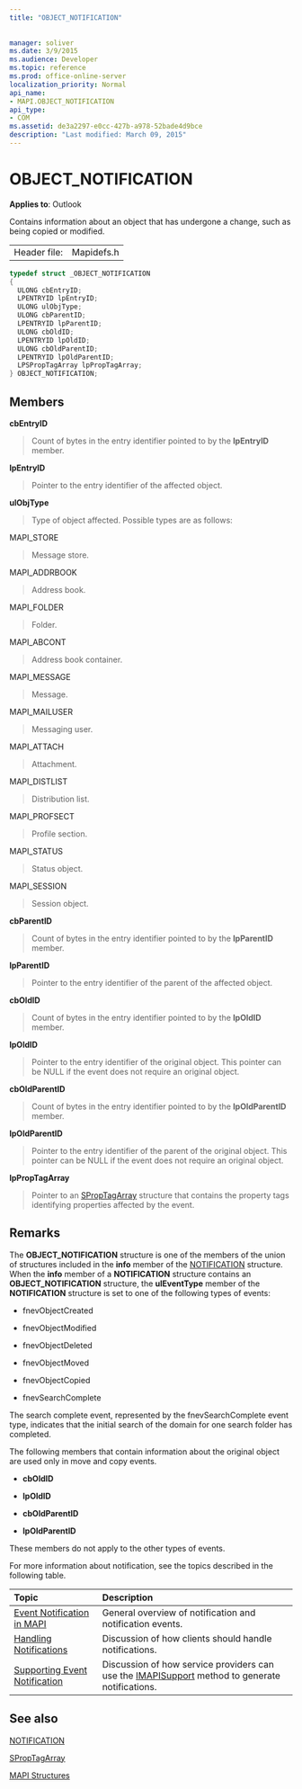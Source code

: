 ```yaml
---
title: "OBJECT_NOTIFICATION"
 
 
manager: soliver
ms.date: 3/9/2015
ms.audience: Developer
ms.topic: reference
ms.prod: office-online-server
localization_priority: Normal
api_name:
- MAPI.OBJECT_NOTIFICATION
api_type:
- COM
ms.assetid: de3a2297-e0cc-427b-a978-52bade4d9bce
description: "Last modified: March 09, 2015"
---
```


# OBJECT_NOTIFICATION

  
  
**Applies to**: Outlook 
  
Contains information about an object that has undergone a change, such as being copied or modified.
  
|||
|:-----|:-----|
|Header file:  <br/> |Mapidefs.h  <br/> |
   
```cpp
typedef struct _OBJECT_NOTIFICATION
{
  ULONG cbEntryID;
  LPENTRYID lpEntryID;
  ULONG ulObjType;
  ULONG cbParentID;
  LPENTRYID lpParentID;
  ULONG cbOldID;
  LPENTRYID lpOldID;
  ULONG cbOldParentID;
  LPENTRYID lpOldParentID;
  LPSPropTagArray lpPropTagArray;
} OBJECT_NOTIFICATION;

```

## Members

 **cbEntryID**
  
> Count of bytes in the entry identifier pointed to by the **lpEntryID** member. 
    
 **lpEntryID**
  
> Pointer to the entry identifier of the affected object.
    
 **ulObjType**
  
> Type of object affected. Possible types are as follows:
    
MAPI_STORE 
  
> Message store. 
    
MAPI_ADDRBOOK 
  
> Address book. 
    
MAPI_FOLDER 
  
> Folder.
    
MAPI_ABCONT 
  
> Address book container.
    
MAPI_MESSAGE 
  
> Message.
    
MAPI_MAILUSER 
  
> Messaging user.
    
MAPI_ATTACH 
  
> Attachment.
    
MAPI_DISTLIST 
  
> Distribution list.
    
MAPI_PROFSECT 
  
> Profile section.
    
MAPI_STATUS 
  
> Status object.
    
MAPI_SESSION 
  
> Session object.
    
 **cbParentID**
  
> Count of bytes in the entry identifier pointed to by the **lpParentID** member. 
    
 **lpParentID**
  
> Pointer to the entry identifier of the parent of the affected object.
    
 **cbOldID**
  
> Count of bytes in the entry identifier pointed to by the **lpOldID** member. 
    
 **lpOldID**
  
> Pointer to the entry identifier of the original object. This pointer can be NULL if the event does not require an original object.
    
 **cbOldParentID**
  
> Count of bytes in the entry identifier pointed to by the **lpOldParentID** member. 
    
 **lpOldParentID**
  
> Pointer to the entry identifier of the parent of the original object. This pointer can be NULL if the event does not require an original object.
    
 **lpPropTagArray**
  
> Pointer to an [SPropTagArray](sproptagarray.md) structure that contains the property tags identifying properties affected by the event. 
    
## Remarks

The **OBJECT_NOTIFICATION** structure is one of the members of the union of structures included in the **info** member of the [NOTIFICATION](notification.md) structure. When the **info** member of a **NOTIFICATION** structure contains an **OBJECT_NOTIFICATION** structure, the **ulEventType** member of the **NOTIFICATION** structure is set to one of the following types of events: 
  
- fnevObjectCreated
    
- fnevObjectModified
    
- fnevObjectDeleted
    
- fnevObjectMoved
    
- fnevObjectCopied
    
- fnevSearchComplete
    
The search complete event, represented by the fnevSearchComplete event type, indicates that the initial search of the domain for one search folder has completed.
  
The following members that contain information about the original object are used only in move and copy events. 
  
- **cbOldID**
    
- **lpOldID**
    
- **cbOldParentID**
    
- **lpOldParentID**
    
These members do not apply to the other types of events.
  
For more information about notification, see the topics described in the following table.
  
|**Topic**|**Description**|
|:-----|:-----|
|[Event Notification in MAPI](event-notification-in-mapi.md) <br/> |General overview of notification and notification events.  <br/> |
|[Handling Notifications](handling-notifications.md) <br/> |Discussion of how clients should handle notifications.  <br/> |
|[Supporting Event Notification](supporting-event-notification.md) <br/> |Discussion of how service providers can use the [IMAPISupport](imapisupportiunknown.md) method to generate notifications.  <br/> |
   
## See also



[NOTIFICATION](notification.md)
  
[SPropTagArray](sproptagarray.md)


[MAPI Structures](mapi-structures.md)

